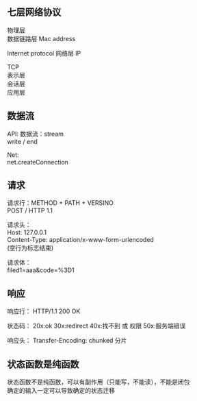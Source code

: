 ## 七层网络协议
   物理层  
   数据链路层 Mac address  
  
   Internet protocol 网络层 IP  
  
   TCP  
   表示层  
   会话层  
   应用层  

## 数据流
   API:
   数据流：stream  
   write / end  
  
   Net:  
   net.createConnection  

## 请求
   请求行：METHOD + PATH + VERSINO  
   POST / HTTP 1.1  
  
   请求头：  
   Host: 127.0.0.1  
   Content-Type: application/x-www-form-urlencoded  
   (空行为标志结束)  

   请求体：   
   filed1=aaa&code=%3D1  

## 响应
   响应行：
   HTTP/1.1 200 OK  

   状态码：
   20x:ok
   30x:redirect
   40x:找不到 或 权限
   50x:服务端错误

   响应头：
   Transfer-Encoding: chunked 分片

## 状态函数是纯函数
   状态函数不是纯函数，可以有副作用（只能写，不能读），不能是闭包  
   确定的输入一定可以导致确定的状态迁移  